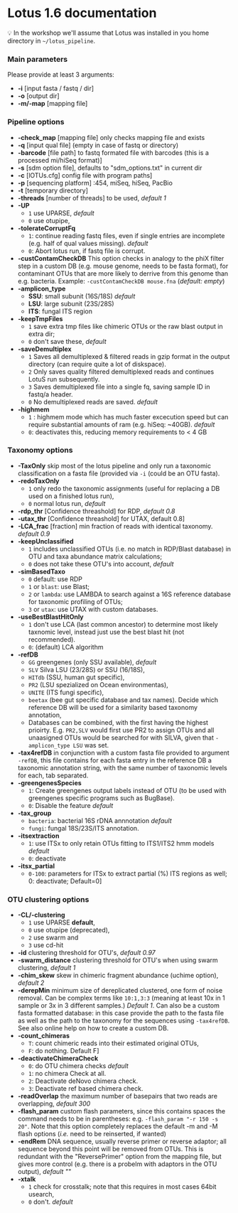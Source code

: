 # Lotus 1.6 documentation

:bulb: In the workshop we'll assume that Lotus was installed in you home directory in `~/lotus_pipeline`.
### Main parameters

Please provide at least 3 arguments:
 * **-i** [input fasta / fastq / dir]
 * **-o** [output dir]
 * **-m/-map** [mapping file]

### Pipeline options

 - **-check_map** 
 [mapping file] only checks mapping file and exists
 - **-q** 
 [input qual file] (empty in case of fastq or directory)
 - **-barcode** 
 [file path] to fastq formated file with barcodes (this is a processed mi/hiSeq format)]
 - **-s** 
  [sdm option file], defaults to "sdm_options.txt" in current dir
 - **-c** 
  [lOTUs.cfg] config file with program paths]
 - **-p** 
  [sequencing platform] :454, miSeq, hiSeq, PacBio
 - **-t** 
  [temporary directory]
 - **-threads** 
  [number of threads] to be used, _default 1_
 - **-UP** 
   - `1` use UPARSE, _default_
   - `0` use otupipe,
 - **-tolerateCorruptFq** 
   - `1`: continue reading fastq files, even if single entries are incomplete (e.g. half of qual values missing). _default_ 
   - `0`: Abort lotus run, if fastq file is corrupt.  
 - **-custContamCheckDB** 
  This option checks in analogy to the phiX filter step in a custom DB (e.g. mouse genome, needs to be fasta format), for contaminant OTUs that are more likely to derrive from this genome than e.g. bacteria. Example: `-custContamCheckDB mouse.fna` (_default: empty_)
 - **-amplicon_type** 
   - **SSU**: small subunit (16S/18S) _default_
   - **LSU**: large subunit (23S/28S)
   - **ITS**: fungal ITS region
 - **-keepTmpFiles** 
   - `1` save extra tmp files like chimeric OTUs or the raw blast output in extra dir; 
   - `0` don't save these, _default_
 - **-saveDemultiplex** 
   - `1` Saves all demultiplexed & filtered reads in gzip format in the output directory (can require quite a lot of diskspace). 
   - `2` Only saves quality filtered demultiplexed reads and continues LotuS run subsequently. 
   - `3` Saves demultiplexed file into a single fq, saving sample ID in fastq/a header. 
   - `0` No demultiplexed reads are saved. _default_
 - **-highmem** 
   - `1` : highmem mode which has much faster excecution speed but can require substantial amounts of ram (e.g. hiSeq: ~40GB). _default_
   - `0`: deactivates this, reducing memory requirements to < 4 GB

###  Taxonomy options 

 - **-TaxOnly** 
  skip most of the lotus pipeline and only run a taxonomic classification on a fasta file (provided via `-i` (could be an OTU fasta).
 - **-redoTaxOnly** 
   - `1` only redo the taxonomic assignments (useful for replacing a DB used on a finished lotus run), 
   - `0` normal lotus run, _default_
 - **-rdp_thr** 
  [Confidence threashold] for RDP, _default 0.8_
 - **-utax_thr** 
  [Confidence threashold] for UTAX, default 0.8]
 - **-LCA_frac** 
  [fraction] min fraction of reads with identical taxonomy. _default 0.9_
 - **-keepUnclassified** 
   - `1` includes unclassified OTUs (i.e. no match in RDP/Blast database) in OTU and taxa abundance matrix calculations; 
   - `0` does not take these OTU's into account, _default_
 - **-simBasedTaxo** 
   - `0` default: use RDP
   - `1` or `blast`: use Blast; 
   - `2` or `lambda`: use LAMBDA to search against a 16S reference database for taxonomic profiling of OTUs; 
   - `3` or `utax`: use UTAX with custom databases. 
 - **-useBestBlastHitOnly** 
   - `1` don't use LCA (last common ancestor) to determine most likely taxnomic level, instead just use the best blast hit (not recommended). 
   - `0`: (default) LCA algorithm
 - **-refDB** 
   - `GG` greengenes (only SSU available),  _default_
   - `SLV` Silva LSU (23/28S) or SSU (16/18S), 
   - `HITdb` (SSU, human gut specific), 
   - `PR2` (LSU spezialized on Ocean environmentas), 
   - `UNITE` (ITS fungi specific), 
   - `beetax` (bee gut specific database and tax names). Decide which reference DB will be used for a similarity based taxonomy annotation,
   - Databases can be combined, with the first having the highest prioirty. E.g. `PR2,SLV` would first use PR2 to assign OTUs and all unaasigned OTUs would be searched for with SILVA, given that `-amplicon_type LSU` was set.
 - **-tax4refDB** 
  in conjunction with a custom fasta file provided to argument `-refDB`, this file contains for each fasta entry in the reference DB a taxonomic annotation string, with the same number of taxonomic levels for each, tab separated.  
 - **-greengenesSpecies** 
   - `1`: Create greengenes output labels instead of OTU (to be used with greengenes specific programs such as BugBase). 
   - `0`: Disable the feature _default_
 - **-tax_group** 
   - `bacteria`: bacterial 16S rDNA annnotation _default_
   - `fungi`: fungal 18S/23S/ITS annotation. 
 - **-itsextraction** 
   - `1`: use ITSx to only retain OTUs fitting to ITS1/ITS2 hmm models _default_
   - `0`: deactivate
 - **-itsx_partial** 
   - `0-100`: parameters for ITSx to extract partial (%) ITS regions as well; 0: deactivate; Default=0]


### OTU clustering options 
 
 - **-CL/-clustering** 
   - `1` use UPARSE **default**, 
   - `0` use otupipe (deprecated), 
   - `2` use swarm and 
   - `3` use cd-hit
 - **-id** 
   clustering threshold for OTU's, _default 0.97_
 - **-swarm_distance** 
   clustering threshold for OTU's when using swarm clustering, _default 1_
 - **-chim_skew** 
   skew in chimeric fragment abundance (uchime option), _default 2_
 - **-derepMin** 
   minimum size of dereplicated clustered, one form of noise removal. Can be complex terms like `10:1,3:3` (meaning at least 10x in 1 sample or 3x in 3 different samples.) _Default 1_. 
Can also be a custom fasta formatted database: in this case provide the path to the fasta file as well as the path to the taxonomy for the sequences using `-tax4refDB`. See also online help on how to create a custom DB.
 - **-count_chimeras** 
   - `T`: count chimeric reads into their estimated original OTUs, 
   - `F`: do nothing. Default F]
 - **-deactivateChimeraCheck** 
   - `0`: do OTU chimera checks  _default_
   - `1`: no chimera Check at all. 
   - `2`: Deactivate deNovo chimera check. 
   - `3`: Deactivate ref based chimera check.
 - **-readOverlap** 
   the maximum number of basepairs that two reads are overlapping, _default 300_
 - **-flash_param** 
   custom flash parameters, since this contains spaces the command needs to be in parentheses: e.g. `-flash_param "-r 150 -s 20"`. Note that this option completely replaces the default -m and -M flash options (_i.e._ need to be reinserted, if wanted)
 - **-endRem** 
   DNA sequence, usually reverse primer or reverse adaptor; all sequence beyond this point will be removed from OTUs. This is redundant with the "ReversePrimer" option from the mapping file, but gives more control (e.g. there is a probelm with adaptors in the OTU output), _default ""_
 - **-xtalk** 
   - `1` check for crosstalk; note that this requires in most cases 64bit usearch, 
   - `0` don't. _default_
